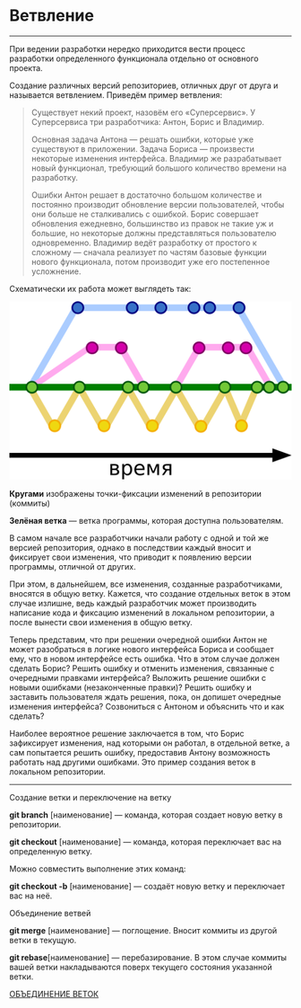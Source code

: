 # Ветвление

---

При ведении разработки нередко приходится вести процесс разработки определенного функционала отдельно от основного проекта.

Создание различных версий репозиториев, отличных друг от друга и называется ветвлением. Приведём пример ветвления:

>Существует некий проект, назовём его «Суперсервис». У Суперсервиса три разработчика: Антон, Борис и Владимир.
>
>Основная задача Антона — решать ошибки, которые уже существуют в приложении. Задача Бориса — произвести некоторые изменения интерфейса. Владимир же разрабатывает новый функционал, требующий большого количество времени на разработку.
>
>Ошибки Антон решает в достаточно большом количестве и постоянно производит обновление версии пользователей, чтобы они больше не сталкивались с ошибкой. Борис совершает обновления ежедневно, большинство из правок не такие уж и большие, но некоторые должны представляться пользователю одновременно. Владимир ведёт разработку от простого к сложному — сначала реализует по частям базовые функции нового функционала, потом производит уже его постепенное усложнение.

Схематически их работа может выглядеть так:

![СХЕМА_ВЕТЛЕНИЯ](./vet-1.png)

**Кругами** изображены точки-фиксации изменений в репозитории (коммиты)

**Зелёная ветка** — ветка программы, которая доступна пользователям.

В самом начале все разработчики начали работу с одной и той же версией репозитория, однако в последствии каждый вносит и фиксирует свои изменения, что приводит к появлению версии программы, отличной от других.

При этом, в дальнейшем, все изменения, созданные разработчиками, вносятся в общую ветку. Кажется, что создание отдельных веток в этом случае излишне, ведь каждый разработчик может производить написание кода и фиксацию изменений в локальном репозитории, а после вынести свои изменения в общую ветку.

Теперь представим, что при решении очередной ошибки Антон не может разобраться в логике нового интерфейса Бориса и сообщает ему, что в новом интерфейсе есть ошибка. Что в этом случае должен сделать Борис? Решить ошибку и отменить изменения, связанные с очередными правками интерфейса? Выложить решение ошибки с новыми ошибками (незаконченные правки)? Решить ошибку и заставить пользователя ждать решения, пока, он допишет очередные изменения интерфейса? Созвониться с Антоном и объяснить что и как сделать?

Наиболее вероятное решение заключается в том, что Борис зафиксирует изменения, над которыми он работал, в отдельной ветке, а сам попытается решить ошибку, предоставив Антону возможность работать над другими ошибками. Это пример создания веток в локальном репозитории.

---

Создание ветки и переключение на ветку

**git branch** [наименование] — команда, которая создает новую ветку в репозитории.

**git checkout** [наименование] — команда, которая переключает вас на определенную ветку.

Можно совместить выполнение этих команд:

**git checkout -b** [наименование] — создаёт новую ветку и переключает вас на неё.

Объединение ветвей

**git merge** [наименование] — поглощение. Вносит коммиты из другой ветки в текущую.

**git rebase**[наименование] — перебазирование. В этом случае коммиты вашей ветки накладываются поверх текущего состояния указанной ветки.

[ОБЪЕДИНЕНИЕ ВЕТОК](./vet-2.png)
